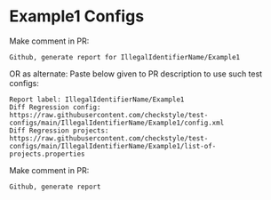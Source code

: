 # Example1 Configs
Make comment in PR:
```
Github, generate report for IllegalIdentifierName/Example1
```
OR as alternate:
Paste below given to PR description to use such test configs:
```
Report label: IllegalIdentifierName/Example1
Diff Regression config: https://raw.githubusercontent.com/checkstyle/test-configs/main/IllegalIdentifierName/Example1/config.xml
Diff Regression projects: https://raw.githubusercontent.com/checkstyle/test-configs/main/IllegalIdentifierName/Example1/list-of-projects.properties
```
Make comment in PR:
```
Github, generate report
```
